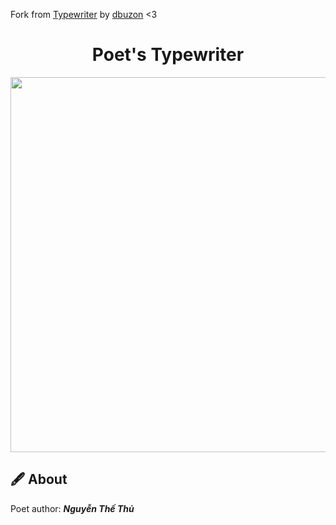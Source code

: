 Fork from [Typewriter](https://github.com/dbuzon/poets-typewriter) by [dbuzon](https://github.com/dbuzon) <3

<h1 align="center">Poet's Typewriter</h1>

<div align="center">
  <img src="https://imgur.com/25nYVb1.gif" width="600px">
</div>

## 🖋 About
<div>
Poet author:
<i><b>Nguyễn Thế Thủ</b></i>
</div>
